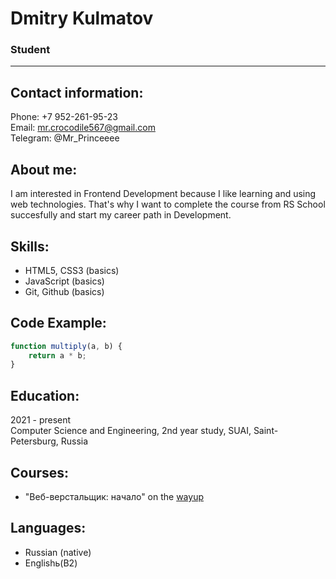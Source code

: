 # Dmitry Kulmatov
### Student
***
## Contact information:
Phone: +7 952-261-95-23  
Email: mr.crocodile567@gmail.com  
Telegram: @Mr_Princeeee  

## About me:
I am interested in Frontend Development because I like learning and using web technologies. That's why I want to complete the course from RS School succesfully and start my career path in Development. 

## Skills:
* HTML5, CSS3 (basics)
* JavaScript (basics)
* Git, Github (basics)

## Code Example:
```javascript
function multiply(a, b) {
	return a * b;
}
```
## Education:
2021 - present   
Computer Science and Engineering, 2nd year study, SUAI, Saint-Petersburg, Russia

## Courses:
* "Веб-верстальщик: начало" on the [wayup](https://wayup.in/about)

## Languages:
* Russian (native)
* Englishь(B2)
